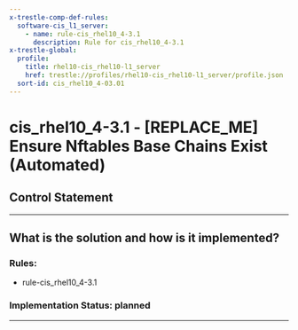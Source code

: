 ```yaml
---
x-trestle-comp-def-rules:
  software-cis_l1_server:
    - name: rule-cis_rhel10_4-3.1
      description: Rule for cis_rhel10_4-3.1
x-trestle-global:
  profile:
    title: rhel10-cis_rhel10-l1_server
    href: trestle://profiles/rhel10-cis_rhel10-l1_server/profile.json
  sort-id: cis_rhel10_4-03.01
---
```


# cis_rhel10_4-3.1 - \[REPLACE_ME\] Ensure Nftables Base Chains Exist (Automated)

## Control Statement

______________________________________________________________________

## What is the solution and how is it implemented?

<!-- For implementation status enter one of: implemented, partial, planned, alternative, not-applicable -->

<!-- Note that the list of rules under ### Rules: is read-only and changes will not be captured after assembly to JSON -->

<!-- Add control implementation description here for control: cis_rhel10_4-3.1 -->

### Rules:

  - rule-cis_rhel10_4-3.1

### Implementation Status: planned

______________________________________________________________________
